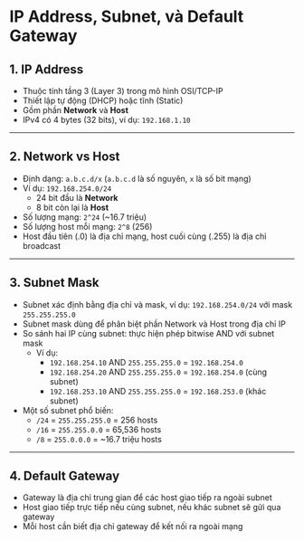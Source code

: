 # IP Address, Subnet, và Default Gateway

## 1. IP Address

-   Thuộc tính tầng 3 (Layer 3) trong mô hình OSI/TCP-IP
-   Thiết lập tự động (DHCP) hoặc tĩnh (Static)
-   Gồm phần **Network** và **Host**
-   IPv4 có 4 bytes (32 bits), ví dụ: `192.168.1.10`

---

## 2. Network vs Host

-   Định dạng: `a.b.c.d/x` (`a.b.c.d` là số nguyên, `x` là số bit mạng)
-   Ví dụ: `192.168.254.0/24`
    -   24 bit đầu là **Network**
    -   8 bit còn lại là **Host**
-   Số lượng mạng: `2^24` (~16.7 triệu)
-   Số lượng host mỗi mạng: `2^8` (256)
-   Host đầu tiên (.0) là địa chỉ mạng, host cuối cùng (.255) là địa chỉ broadcast

---

## 3. Subnet Mask

-   Subnet xác định bằng địa chỉ và mask, ví dụ: `192.168.254.0/24` với mask `255.255.255.0`
-   Subnet mask dùng để phân biệt phần Network và Host trong địa chỉ IP
-   So sánh hai IP cùng subnet: thực hiện phép bitwise AND với subnet mask
    -   Ví dụ:
        -   `192.168.254.10` AND `255.255.255.0` = `192.168.254.0`
        -   `192.168.254.20` AND `255.255.255.0` = `192.168.254.0` (cùng subnet)
        -   `192.168.253.10` AND `255.255.255.0` = `192.168.253.0` (khác subnet)
-   Một số subnet phổ biến:
    -   `/24` = `255.255.255.0` = 256 hosts
    -   `/16` = `255.255.0.0` = 65,536 hosts
    -   `/8` = `255.0.0.0` = ~16.7 triệu hosts

---

## 4. Default Gateway

-   Gateway là địa chỉ trung gian để các host giao tiếp ra ngoài subnet
-   Host giao tiếp trực tiếp nếu cùng subnet, nếu khác subnet sẽ gửi qua gateway
-   Mỗi host cần biết địa chỉ gateway để kết nối ra ngoài mạng
